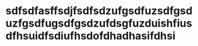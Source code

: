 # sdfsdfasffsdjfsdfsdzufgsdfuzsdfgsduzfgsdfugsdfgsdzufdsgfuzduishfiusdfhsuidfsdiufhsdofdhadhasifdhsi